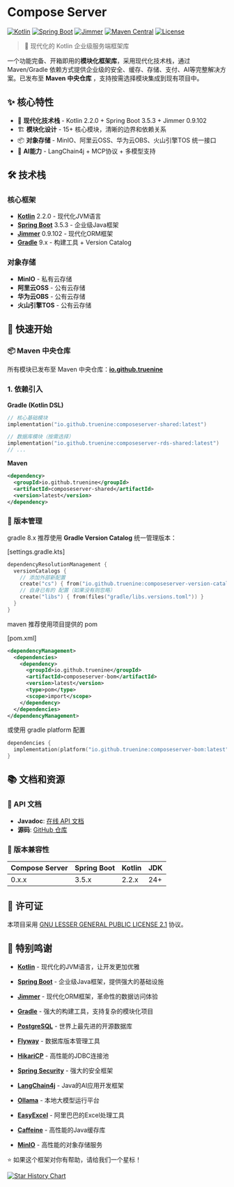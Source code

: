 # Compose Server

[![Kotlin](https://img.shields.io/badge/Kotlin-2.2.0-blue.svg)](https://kotlinlang.org/)
[![Spring Boot](https://img.shields.io/badge/Spring%20Boot-3.5.3-brightgreen.svg)](https://spring.io/projects/spring-boot)
[![Jimmer](https://img.shields.io/badge/Jimmer-0.9.102-orange.svg)](https://github.com/babyfish-ct/jimmer)
[![Maven Central](https://img.shields.io/maven-central/v/io.github.truenine/composeserver-shared.svg)](https://central.sonatype.com/search?q=g:io.github.truenine)
[![License](https://img.shields.io/badge/License-LGPL%202.1-blue.svg)](LICENSE)

> 🚀 现代化的 Kotlin 企业级服务端框架库

一个功能完备、开箱即用的**模块化框架库**，采用现代化技术栈，通过 Maven/Gradle 依赖方式提供企业级的安全、缓存、存储、支付、AI等完整解决方案。已发布至 **Maven 中央仓库**
，支持按需选择模块集成到现有项目中。

## ✨ 核心特性

- 🎯 **现代化技术栈** - Kotlin 2.2.0 + Spring Boot 3.5.3 + Jimmer 0.9.102
- 🏗️ **模块化设计** - 15+ 核心模块，清晰的边界和依赖关系
- 📦 **对象存储** - MinIO、阿里云OSS、华为云OBS、火山引擎TOS 统一接口
- 🤖 **AI能力** - LangChain4j + MCP协议 + 多模型支持

## 🛠️ 技术栈

### 核心框架

- **[Kotlin](https://kotlinlang.org/)** 2.2.0 - 现代化JVM语言
- **[Spring Boot](https://spring.io/projects/spring-boot)** 3.5.3 - 企业级Java框架
- **[Jimmer](https://github.com/babyfish-ct/jimmer)** 0.9.102 - 现代化ORM框架
- **[Gradle](https://gradle.org/)** 9.x - 构建工具 + Version Catalog

### 对象存储

- **MinIO** - 私有云存储
- **阿里云OSS** - 公有云存储
- **华为云OBS** - 公有云存储
- **火山引擎TOS** - 公有云存储

## 🚀 快速开始

### 📦 Maven 中央仓库

所有模块已发布至 Maven 中央仓库：[**io.github.truenine**](https://central.sonatype.com/search?q=g:io.github.truenine)

### 1. 依赖引入

**Gradle (Kotlin DSL)**

```kotlin
// 核心基础模块
implementation("io.github.truenine:composeserver-shared:latest")

// 数据库模块（按需选择）
implementation("io.github.truenine:composeserver-rds-shared:latest")
// ...
```

**Maven**

```xml
<dependency>
  <groupId>io.github.truenine</groupId>
  <artifactId>composeserver-shared</artifactId>
  <version>latest</version>
</dependency>
```

### 🔄 版本管理

gradle 8.x 推荐使用 **Gradle Version Catalog** 统一管理版本：

[settings.gradle.kts]
```kotlin
dependencyResolutionManagement {
  versionCatalogs {
    // 添加外部新配置
    create("cs") { from("io.github.truenine:composeserver-version-catalog:latest") }
    // 自身已有的 配置（如果没有则忽略）
    create("libs") { from(files("gradle/libs.versions.toml")) }
  }
}
```

maven 推荐使用项目提供的 pom

[pom.xml]
```xml
<dependencyManagement>
  <dependencies>
    <dependency>
      <groupId>io.github.truenine</groupId>
      <artifactId>composeserver-bom</artifactId>
      <version>latest</version>
      <type>pom</type>
      <scope>import</scope>
    </dependency>
  </dependencies>
</dependencyManagement>
```

或使用 gradle platform 配置
```kotlin
dependencies {
  implementation(platform("io.github.truenine:composeserver-bom:latest"))
}
```

## 📚 文档和资源

### 📖 API 文档

- **Javadoc**: [在线 API 文档](https://javadoc.io/doc/io.github.truenine)
- **源码**: [GitHub 仓库](https://github.com/TrueNine/compose-server)

### 🔧 版本兼容性

| Compose Server | Spring Boot | Kotlin | JDK |
|----------------|-------------|--------|-----|
| 0.x.x          | 3.5.x       | 2.2.x  | 24+ |

## 📄 许可证

本项目采用 [GNU LESSER GENERAL PUBLIC LICENSE 2.1](LICENSE) 协议。

## 🙏 特别鸣谢

- [**Kotlin**](https://kotlinlang.org/) - 现代化的JVM语言，让开发更加优雅
- [**Spring Boot**](https://spring.io/projects/spring-boot) - 企业级Java框架，提供强大的基础设施
- [**Jimmer**](https://github.com/babyfish-ct/jimmer) - 现代化ORM框架，革命性的数据访问体验
- [**Gradle**](https://gradle.org/) - 强大的构建工具，支持复杂的模块化项目

- [**PostgreSQL**](https://www.postgresql.org/) - 世界上最先进的开源数据库
- [**Flyway**](https://flywaydb.org/) - 数据库版本管理工具
- [**HikariCP**](https://github.com/brettwooldridge/HikariCP) - 高性能的JDBC连接池
- [**Spring Security**](https://spring.io/projects/spring-security) - 强大的安全框架
- [**LangChain4j**](https://github.com/langchain4j/langchain4j) - Java的AI应用开发框架
- [**Ollama**](https://ollama.ai/) - 本地大模型运行平台
- [**EasyExcel**](https://github.com/alibaba/easyexcel) - 阿里巴巴的Excel处理工具
- [**Caffeine**](https://github.com/ben-manes/caffeine) - 高性能的Java缓存库
- [**MinIO**](https://min.io/) - 高性能的对象存储服务

⭐ 如果这个框架对你有帮助，请给我们一个星标！

[![Star History Chart](https://api.star-history.com/svg?repos=TrueNine/compose-server&type=Date)](https://star-history.com/#TrueNine/compose-server&Date)
